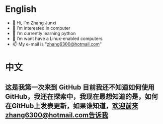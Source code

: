 # English
- 👋 Hi, I’m Zhang Junxi
- 👀 I’m interested in computer
- 🌱 I’m currently learning python
- 💞️ I’m want have a Linux-enabled computers
- 📫 My e-mail is "zhang6300@hotmail.com"
# 中文
## 这是我第一次来到 GitHub 目前我还不知道如何使用GitHub，我还在探索中，我现在最想知道的是，如何在GitHub上发表更新，如果谁知道，欢迎前来zhang6300@hotmail.com告诉我
<!---
Zhang6300/Zhang6300 is a ✨ special ✨ repository because its `README.md` (this file) appears on your GitHub profile.
You can click the Preview link to take a look at your changes.
--->
